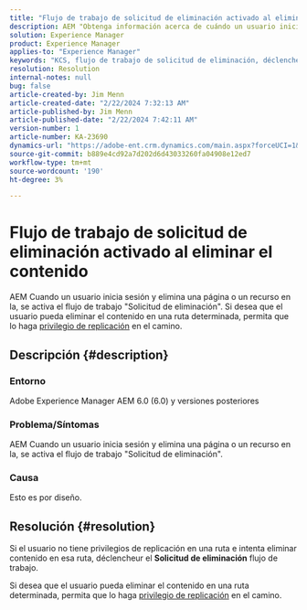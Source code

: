 ```yaml
---
title: "Flujo de trabajo de solicitud de eliminación activado al eliminar el contenido"
description: AEM "Obtenga información acerca de cuándo un usuario inicia sesión y elimina una página o un recurso en el que se activa el flujo de trabajo \"Solicitud de eliminación\"."
solution: Experience Manager
product: Experience Manager
applies-to: "Experience Manager"
keywords: "KCS, flujo de trabajo de solicitud de eliminación, déclencheur AEM, eliminación de contenido, 6.0, Adobe Experience Manager 6.0, preguntas frecuentes"
resolution: Resolution
internal-notes: null
bug: false
article-created-by: Jim Menn
article-created-date: "2/22/2024 7:32:13 AM"
article-published-by: Jim Menn
article-published-date: "2/22/2024 7:42:11 AM"
version-number: 1
article-number: KA-23690
dynamics-url: "https://adobe-ent.crm.dynamics.com/main.aspx?forceUCI=1&pagetype=entityrecord&etn=knowledgearticle&id=6fc7b07a-54d1-ee11-9079-6045bd006268"
source-git-commit: b889e4cd92a7d202d6d43033260fa04908e12ed7
workflow-type: tm+mt
source-wordcount: '190'
ht-degree: 3%

---
```


# Flujo de trabajo de solicitud de eliminación activado al eliminar el contenido


AEM Cuando un usuario inicia sesión y elimina una página o un recurso en la, se activa el flujo de trabajo &quot;Solicitud de eliminación&quot;. Si desea que el usuario pueda eliminar el contenido en una ruta determinada, permita que lo haga [privilegio de replicación](https://experienceleague.adobe.com/docs/experience-manager-release-information/aem-release-updates/previous-updates/aem-previous-versions.html?lang=es) en el camino.

## Descripción {#description}


### Entorno

Adobe Experience Manager AEM 6.0 (6.0) y versiones posteriores

### Problema/Síntomas

AEM Cuando un usuario inicia sesión y elimina una página o un recurso en la, se activa el flujo de trabajo &quot;Solicitud de eliminación&quot;.

### Causa

Esto es por diseño.


## Resolución {#resolution}


Si el usuario no tiene privilegios de replicación en una ruta e intenta eliminar contenido en esa ruta, déclencheur el <b>Solicitud de eliminación</b> flujo de trabajo.

Si desea que el usuario pueda eliminar el contenido en una ruta determinada, permita que lo haga [privilegio de replicación](https://experienceleague.adobe.com/docs/experience-manager-release-information/aem-release-updates/previous-updates/aem-previous-versions.html?lang=es) en el camino.
